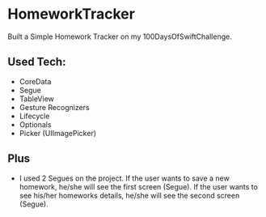 # HomeworkTracker
Built a Simple Homework Tracker on my 100DaysOfSwiftChallenge. 

## Used Tech:
- CoreData
- Segue
- TableView
- Gesture Recognizers
- Lifecycle
- Optionals
- Picker (UIImagePicker)

## Plus
- I used 2 Segues on the project. If the user wants to save a new homework, he/she will see the first screen (Segue). If the user wants to see his/her homeworks details, he/she will see the second screen (Segue). 


